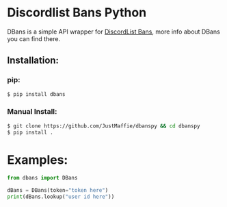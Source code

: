 # Discordlist Bans Python

DBans is a simple API wrapper for [DiscordList Bans](https://bans.discordlist.net), more info about DBans you can find there.

## Installation: ##

### pip: ###

```bash
$ pip install dbans
```

### Manual Install: ###

```bash
$ git clone https://github.com/JustMaffie/dbanspy && cd dbanspy
$ pip install .
```

# Examples: #

```py
from dbans import DBans

dBans = DBans(token="token here")
print(dBans.lookup("user id here"))
```